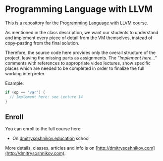 # Programming Language with LLVM

This is a repository for the [Programming Language with LLVM](http://dmitrysoshnikov.com/courses/programming-language-with-llvm/) course.

As mentioned in the class description, we want our students to understand and implement every piece of detail from the VM themselves, instead of copy-pasting from the final solution.

Therefore, the source code here provides only the overall structure of the project, leaving the missing parts as assignments. The _"Implement here..."_ comments with references to appropriate video lectures, show specific places which are needed to be completed in order to finalize the full working interpreter.

Example:

```cpp
if (op == "var") {
  // Implement here: see Lecture 14
}
```

## Enroll

You can enroll to the full course here:

- On [dmitrysoshnikov.education](https://www.dmitrysoshnikov.education/p/programming-language-with-llvm) school

More details, classes, articles and info is on [http://dmitrysoshnikov.com](http://dmitrysoshnikov.com).